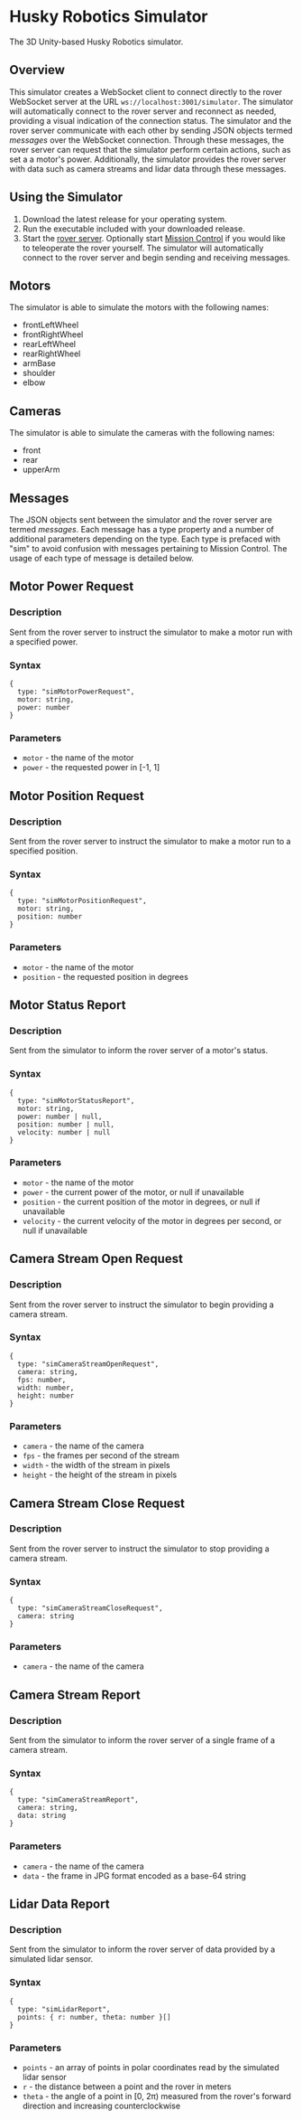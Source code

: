 # Husky Robotics Simulator
The 3D Unity-based Husky Robotics simulator.

## Overview
This simulator creates a WebSocket client to connect directly to the rover WebSocket server at the URL `ws://localhost:3001/simulator`. The simulator will automatically connect to the rover server and reconnect as needed, providing a visual indication of the connection status. The simulator and the rover server communicate with each other by sending JSON objects termed *messages* over the WebSocket connection. Through these messages, the rover server can request that the simulator perform certain actions, such as set a a motor's power. Additionally, the simulator provides the rover server with data such as camera streams and lidar data through these messages.

## Using the Simulator
1. Download the latest release for your operating system.
2. Run the executable included with your downloaded release.
3. Start the [rover server](https://github.com/huskyroboticsteam/Resurgence). Optionally start [Mission Control](https://github.com/huskyroboticsteam/new-mission-control) if you would like to teleoperate the rover yourself. The simulator will automatically connect to the rover server and begin sending and receiving messages.

## Motors
The simulator is able to simulate the motors with the following names:
- frontLeftWheel
- frontRightWheel
- rearLeftWheel
- rearRightWheel
- armBase
- shoulder
- elbow

## Cameras
The simulator is able to simulate the cameras with the following names:
- front
- rear
- upperArm

## Messages
The JSON objects sent between the simulator and the rover server are termed *messages*. Each message has a type property and a number of additional parameters depending on the type. Each type is prefaced with "sim" to avoid confusion with messages pertaining to Mission Control. The usage of each type of message is detailed below.

## Motor Power Request
### Description
Sent from the rover server to instruct the simulator to make a motor run with a specified power.

### Syntax
```
{
  type: "simMotorPowerRequest",
  motor: string,
  power: number
}
```

### Parameters
- `motor` - the name of the motor
- `power` - the requested power in [-1, 1]

## Motor Position Request
### Description
Sent from the rover server to instruct the simulator to make a motor run to a specified position.

### Syntax
```
{
  type: "simMotorPositionRequest",
  motor: string,
  position: number
}
```

### Parameters
- `motor` - the name of the motor
- `position` - the requested position in degrees

## Motor Status Report
### Description
Sent from the simulator to inform the rover server of a motor's status.

### Syntax
```
{
  type: "simMotorStatusReport",
  motor: string,
  power: number | null,
  position: number | null,
  velocity: number | null
}
```

### Parameters
- `motor` - the name of the motor
- `power` - the current power of the motor, or null if unavailable
- `position` - the current position of the motor in degrees, or null if unavailable
- `velocity` - the current velocity of the motor in degrees per second, or null if unavailable

## Camera Stream Open Request
### Description
Sent from the rover server to instruct the simulator to begin providing a camera stream.

### Syntax
```
{
  type: "simCameraStreamOpenRequest",
  camera: string,
  fps: number,
  width: number,
  height: number
}
```

### Parameters
- `camera` - the name of the camera
- `fps` - the frames per second of the stream
- `width` - the width of the stream in pixels
- `height` - the height of the stream in pixels

## Camera Stream Close Request
### Description
Sent from the rover server to instruct the simulator to stop providing a camera stream.

### Syntax
```
{
  type: "simCameraStreamCloseRequest",
  camera: string
}
```

### Parameters
- `camera` - the name of the camera

## Camera Stream Report
### Description
Sent from the simulator to inform the rover server of a single frame of a camera stream.

### Syntax
```
{
  type: "simCameraStreamReport",
  camera: string,
  data: string
}
```

### Parameters
- `camera` - the name of the camera
- `data` - the frame in JPG format encoded as a base-64 string

## Lidar Data Report
### Description
Sent from the simulator to inform the rover server of data provided by a simulated lidar sensor.

### Syntax
```
{
  type: "simLidarReport",
  points: { r: number, theta: number }[]
}
```

### Parameters
- `points` - an array of points in polar coordinates read by the simulated lidar sensor
- `r` - the distance between a point and the rover in meters
- `theta` - the angle of a point in [0, 2π) measured from the rover's forward direction and increasing counterclockwise
